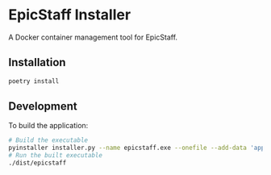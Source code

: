 # EpicStaff Installer

A Docker container management tool for EpicStaff.

## Installation

```bash
poetry install
```

## Development

To build the application:

```bash
# Build the executable
pyinstaller installer.py --name epicstaff.exe --onefile --add-data 'app/templates:app/templates' --add-data 'app/static:app/static' --add-data '../src/docker-compose.yaml:app/static/run_program' --add-data '../frontend-config:app/static/run_program/frontend-config' --add-data '../src/.env:app/static/run_program' --hidden-import engineio.async_drivers.threading --distpath ../artifacts/windows --windowed
# Run the built executable
./dist/epicstaff
```